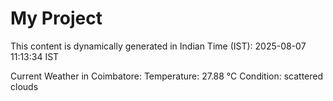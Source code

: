# My Project

This content is dynamically generated in Indian Time (IST): 2025-08-07 11:13:34 IST


Current Weather in Coimbatore:
Temperature: 27.88 °C
Condition: scattered clouds
